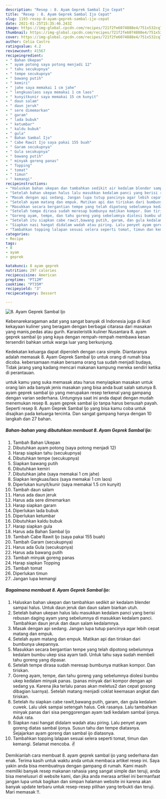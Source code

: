 ```yaml
---
description: "Resep : 8. Ayam Geprek Sambal Ijo Cepat"
title: "Resep : 8. Ayam Geprek Sambal Ijo Cepat"
slug: 1193-resep-8-ayam-geprek-sambal-ijo-cepat
date: 2021-01-25T15:35:46.243Z
image: https://img-global.cpcdn.com/recipes/721f2fe6074888e4/751x532cq70/8-ayam-geprek-sambal-ijo-foto-resep-utama.jpg
thumbnail: https://img-global.cpcdn.com/recipes/721f2fe6074888e4/751x532cq70/8-ayam-geprek-sambal-ijo-foto-resep-utama.jpg
cover: https://img-global.cpcdn.com/recipes/721f2fe6074888e4/751x532cq70/8-ayam-geprek-sambal-ijo-foto-resep-utama.jpg
author: Celia Castro
ratingvalue: 4.2
reviewcount: 41567
recipeingredient:
- " Bahan Ukepan"
- " ayam potong saya potong menjadi 12"
- " tahu secukupnya"
- " tempe secukupnya"
- " bawang putih"
- " kemiri"
- " jahe saya memakai 1 cm jahe"
- " lengkuaslaos saya memakai 1 cm laos"
- " kunyitkunir saya memakai 15 cm kunyit"
- " daun salam"
- " daun jeruk"
- " sere dimemarkan"
- " garam"
- " lada bubuk"
- " ketumbar"
- " kaldu bubuk"
- " gula"
- " Bahan Sambal Ijo"
- " Cabe Rawit Ijo saya pakai 155 buah"
- " Garam secukupnya"
- " Gula secukupnya"
- " bawang putih"
- " minyak goreng panas"
- " Topping"
- " tomat"
- " timun"
- " kemangi"
recipeinstructions:
- "Haluskan bahan ukepan dan tambahkan sedikit air kedalam blender sampai halus. Untuk daun jeruk dan daun salam biarkan utuh."
- "Setelah bahan ukepan halus lalu masukkan kedalam panci yang berisi rebusan daging ayam yang sebelumnya di masukkan kedalam panci. Tambahkan daun jeruk dan daun salam kedalamnya."
- "Masak dengan api sedang. Jangan lupa tutup pancinya agar lebih cepat matang dan empuk."
- "Setelah ayam matang dan empuk. Matikan api dan tiriskan dari bumbunya ukepannya."
- "Masukkan secara bergantian tempe yang telah dipotong sebelumnya kedalam bumbu ukep sisa ayam tadi. Untuk tahu saya sudah membeli tahu goreng yang dipasar."
- "Setelah tempe dirasa sudah meresap bumbunya matikan kompor. Dan tiriskan."
- "Goreng ayam, tempe, dan tahu goreng yang sebelumnya diolesi bumbu ukep kedalam minyak panas. (panas minyak dari kompor dengan api sedang ya. Karena jika terlalu panas akan meletus2 dan cepat gosong dibagian luarnya). Setelah matang menjadi coklat keemasan angkat dan tiriskan."
- "Setelah itu siapkan cabe rawit,bawang putih, garam, dan gula kedalam cuwek. Lalu ulek sampai setengah halus. Cek rasanya. Lalu tambahkan minyak panas dari sisa penggorengan ayam tadi kedalam sambal ijonya. Aduk rata."
- "Siapkan nasi hangat didalam wadah atau piring. Lalu penyet ayam goreng diatas sambal ijonya. Susun tahu dan tempe diatasnya. Sejajarkan ayam goreng dan sambal ijo diatasnya."
- "Tambahkan topping lalapan sesuai selera seperti tomat, timun dan kemangi. Selamat mencoba. ✌"
categories:
- Recipe
tags:
- 8
- ayam
- geprek

katakunci: 8 ayam geprek 
nutrition: 297 calories
recipecuisine: American
preptime: "PT12M"
cooktime: "PT35M"
recipeyield: "3"
recipecategory: Dessert

---
```



![8. Ayam Geprek Sambal Ijo](https://img-global.cpcdn.com/recipes/721f2fe6074888e4/751x532cq70/8-ayam-geprek-sambal-ijo-foto-resep-utama.jpg)

Kebenarekaragaman adat yang sangat banyak di Indonesia juga di ikuti kekayaan kuliner yang beragam dengan berbagai citarasa dari masakan yang manis,pedas atau gurih. Karasteristik kuliner Nusantara 8. ayam geprek sambal ijo yang kaya dengan rempah-rempah membawa kesan tersendiri bahkan untuk warga luar yang berkunjung.


Kedekatan keluarga dapat diperoleh dengan cara simple. Diantaranya adalah memasak 8. Ayam Geprek Sambal Ijo untuk orang di rumah bisa dicoba. kebersamaan makan bersama orang tua sudah menjadi budaya, Tidak jarang yang kadang mencari makanan kampung mereka sendiri ketika di perantauan.



untuk kamu yang suka memasak atau harus menyiapkan masakan untuk orang lain ada banyak jenis masakan yang bisa anda buat salah satunya 8. ayam geprek sambal ijo yang merupakan resep terkenal yang gampang dengan varian sederhana. Untungnya saat ini anda dapat dengan mudah menemukan resep 8. ayam geprek sambal ijo tanpa harus bersusah payah.
Seperti resep 8. Ayam Geprek Sambal Ijo yang bisa kamu coba untuk disajikan pada keluarga tercinta. Dan sangat gampang hanya dengan 10 langkah dan 27 bahan.


<!--inarticleads1-->

##### Bahan-bahan yang dibutuhkan membuat 8. Ayam Geprek Sambal Ijo:

1. Tambah  Bahan Ukepan
1. Dibutuhkan  ayam potong (saya potong menjadi 12)
1. Harap siapkan  tahu (secukupnya)
1. Dibutuhkan  tempe (secukupnya)
1. Siapkan  bawang putih
1. Dibutuhkan  kemiri
1. Dibutuhkan  jahe (saya memakai 1 cm jahe)
1. Siapkan  lengkuas/laos (saya memakai 1 cm laos)
1. Diperlukan  kunyit/kunir (saya memakai 1.5 cm kunyit)
1. Tambah  daun salam
1. Harus ada  daun jeruk
1. Harus ada  sere dimemarkan
1. Harap siapkan  garam
1. Diperlukan  lada bubuk
1. Diperlukan  ketumbar
1. Dibutuhkan  kaldu bubuk
1. Harap siapkan  gula
1. Harus ada  Bahan Sambal Ijo
1. Tambah  Cabe Rawit Ijo (saya pakai 155 buah)
1. Tambah  Garam (secukupnya)
1. Harus ada  Gula (secukupnya)
1. Harus ada  bawang putih
1. Tambah  minyak goreng panas
1. Harap siapkan  Topping
1. Tambah  tomat
1. Diperlukan  timun
1. Jangan lupa  kemangi




<!--inarticleads2-->

##### Bagaimana membuat  8. Ayam Geprek Sambal Ijo:

1. Haluskan bahan ukepan dan tambahkan sedikit air kedalam blender sampai halus. Untuk daun jeruk dan daun salam biarkan utuh.
1. Setelah bahan ukepan halus lalu masukkan kedalam panci yang berisi rebusan daging ayam yang sebelumnya di masukkan kedalam panci. Tambahkan daun jeruk dan daun salam kedalamnya.
1. Masak dengan api sedang. Jangan lupa tutup pancinya agar lebih cepat matang dan empuk.
1. Setelah ayam matang dan empuk. Matikan api dan tiriskan dari bumbunya ukepannya.
1. Masukkan secara bergantian tempe yang telah dipotong sebelumnya kedalam bumbu ukep sisa ayam tadi. Untuk tahu saya sudah membeli tahu goreng yang dipasar.
1. Setelah tempe dirasa sudah meresap bumbunya matikan kompor. Dan tiriskan.
1. Goreng ayam, tempe, dan tahu goreng yang sebelumnya diolesi bumbu ukep kedalam minyak panas. (panas minyak dari kompor dengan api sedang ya. Karena jika terlalu panas akan meletus2 dan cepat gosong dibagian luarnya). Setelah matang menjadi coklat keemasan angkat dan tiriskan.
1. Setelah itu siapkan cabe rawit,bawang putih, garam, dan gula kedalam cuwek. Lalu ulek sampai setengah halus. Cek rasanya. Lalu tambahkan minyak panas dari sisa penggorengan ayam tadi kedalam sambal ijonya. Aduk rata.
1. Siapkan nasi hangat didalam wadah atau piring. Lalu penyet ayam goreng diatas sambal ijonya. Susun tahu dan tempe diatasnya. Sejajarkan ayam goreng dan sambal ijo diatasnya.
1. Tambahkan topping lalapan sesuai selera seperti tomat, timun dan kemangi. Selamat mencoba. ✌




Demikianlah cara membuat 8. ayam geprek sambal ijo yang sederhana dan enak. Terima kasih untuk waktu anda untuk membaca artikel resep ini. Saya yakin anda bisa membuatnya dengan gampang di rumah. Kami masih memiliki banyak resep makanan rahasia yang sangat simple dan teruji, anda bisa menelusuri di website kami, dan jika anda merasa artikel ini bermanfaat jangan lupa untuk bagikan dan simpan halaman website ini karena akan banyak update terbaru untuk resep-resep pilihan yang terbukti dan teruji. Mari memasak !!. 
